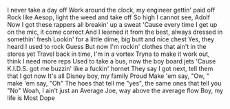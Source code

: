 I never take a day off
Work around the clock, my engineer gettin' paid off
Rock like Aesop, light the weed and take off
So high I cannot see, Adolf
Now I got these rappers all breakin' up a sweat
'Cause every time I get up on the mic, it come correct
And I learned it from the best, always dressed in somethin' fresh
Lookin' for a little dime, big butt and nice chest
Yes, they heard I used to rock Guess
But now I'm rockin' clothes that ain't in the stores yet
Travel back in time, I'm in a vortex
Tryna to make it work out, think I need more reps
Used to take a bus, now the boy board jets
'Cause K.I.D.S. got me buzzin' like a fuckin' hornet
They say I got next, tell them that I got now
It's all Disney boy, my family Proud
Make 'em say, "Ow, " make 'em say, "Oh"
The hoes that tell me "yes", the same ones that tell you "No"
Woah, I ain't just an Average Joe, way above the average flow
Boy, my life is Most Dope
